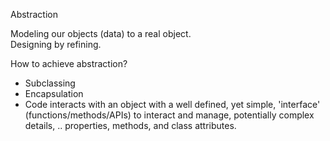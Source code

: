 
Abstraction

Modeling our objects (data) to a real object.  
Designing by refining.

How to achieve abstraction?
* Subclassing
* Encapsulation
* Code interacts with an object with a well defined, yet simple, 'interface' (functions/methods/APIs) to interact and manage,
  potentially complex details, .. properties, methods, and class attributes.